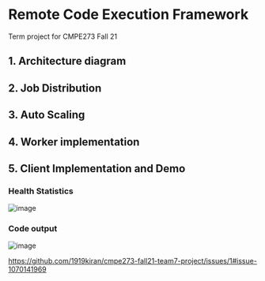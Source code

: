 # Remote Code Execution Framework
Term project for CMPE273 Fall 21

## 1. Architecture diagram


## 2. Job Distribution


## 3. Auto Scaling


## 4. Worker implementation


## 5. Client Implementation and Demo

### Health Statistics
![image](https://user-images.githubusercontent.com/18122083/144533030-d15147b6-66c3-4d79-8c4e-a9423ef4595a.png)

### Code output
![image](https://user-images.githubusercontent.com/18122083/144533109-f5191c41-2199-41a1-9b57-a3f5836bb2d1.png)



https://github.com/1919kiran/cmpe273-fall21-team7-project/issues/1#issue-1070141969
